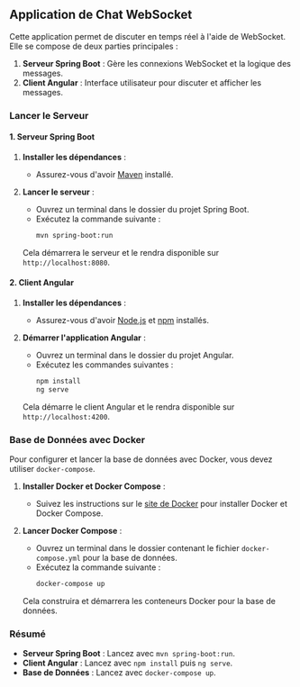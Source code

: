 ## Application de Chat WebSocket

Cette application permet de discuter en temps réel à l'aide de WebSocket. Elle se compose de deux parties principales :

1. **Serveur Spring Boot** : Gère les connexions WebSocket et la logique des messages.
2. **Client Angular** : Interface utilisateur pour discuter et afficher les messages.

### Lancer le Serveur

#### 1. Serveur Spring Boot

1. **Installer les dépendances** :
   - Assurez-vous d'avoir [Maven](https://maven.apache.org/install.html) installé.

2. **Lancer le serveur** :
   - Ouvrez un terminal dans le dossier du projet Spring Boot.
   - Exécutez la commande suivante :
     ```bash
     mvn spring-boot:run
     ```

   Cela démarrera le serveur et le rendra disponible sur `http://localhost:8080`.

#### 2. Client Angular

1. **Installer les dépendances** :
   - Assurez-vous d'avoir [Node.js](https://nodejs.org/) et [npm](https://www.npmjs.com/get-npm) installés.

2. **Démarrer l'application Angular** :
   - Ouvrez un terminal dans le dossier du projet Angular.
   - Exécutez les commandes suivantes :
     ```bash
     npm install
     ng serve
     ```

   Cela démarre le client Angular et le rendra disponible sur `http://localhost:4200`.

### Base de Données avec Docker

Pour configurer et lancer la base de données avec Docker, vous devez utiliser `docker-compose`.

1. **Installer Docker et Docker Compose** :
   - Suivez les instructions sur le [site de Docker](https://docs.docker.com/get-docker/) pour installer Docker et Docker Compose.

2. **Lancer Docker Compose** :
   - Ouvrez un terminal dans le dossier contenant le fichier `docker-compose.yml` pour la base de données.
   - Exécutez la commande suivante :
     ```bash
     docker-compose up
     ```

   Cela construira et démarrera les conteneurs Docker pour la base de données.

### Résumé

- **Serveur Spring Boot** : Lancez avec `mvn spring-boot:run`.
- **Client Angular** : Lancez avec `npm install` puis `ng serve`.
- **Base de Données** : Lancez avec `docker-compose up`.

